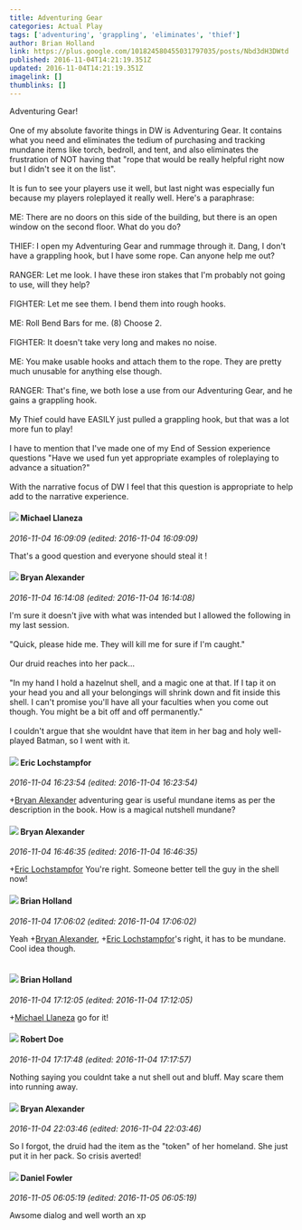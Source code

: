 ```yaml
---
title: Adventuring Gear
categories: Actual Play
tags: ['adventuring', 'grappling', 'eliminates', 'thief']
author: Brian Holland
link: https://plus.google.com/101824580455031797035/posts/Nbd3dH3DWtd
published: 2016-11-04T14:21:19.351Z
updated: 2016-11-04T14:21:19.351Z
imagelink: []
thumblinks: []
---
```


Adventuring Gear!<br /><br />One of my absolute favorite things in DW is Adventuring Gear. It contains what you need and eliminates the tedium of purchasing and tracking mundane items like torch, bedroll, and tent, and also eliminates the frustration of NOT having that &quot;rope that would be really helpful right now but I didn&#39;t see it on the list&quot;.<br /><br />It is fun to see your players use it well, but last night was especially fun because my players roleplayed it really well. Here&#39;s a paraphrase:<br /><br />ME: There are no doors on this side of the building, but there is an open window on the second floor. What do you do? <br /><br />THIEF: I open my Adventuring Gear and rummage through it. Dang, I don&#39;t have a grappling hook, but I have some rope. Can anyone help me out?<br /><br />RANGER: Let me look. I have these iron stakes that I&#39;m probably not going to use, will they help?<br /><br />FIGHTER: Let me see them. I bend them into rough hooks.<br /><br />ME: Roll Bend Bars for me. (8) Choose 2.<br /><br />FIGHTER: It doesn&#39;t take very long and makes no noise. <br /><br />ME: You make usable hooks and attach them to the rope. They are pretty much unusable for anything else though.<br /><br />RANGER: That&#39;s fine, we both lose a use from our Adventuring Gear, and he gains a grappling hook.<br /><br />My Thief could have EASILY just pulled a grappling hook, but that was a lot more fun to play!<br /><br />I have to mention that I&#39;ve made one of my End of Session experience questions &quot;Have we used fun yet appropriate examples of roleplaying to advance a situation?&quot;<br /><br />With the narrative focus of DW I feel that this question is appropriate to help add to the narrative experience.
<div id='comment z133j3vzsvfreh3w104cjn4jgpbidbjiptw0k'>
  <h4><img src='{{site.baseurl}}//images/avatars/118285647887876243328_photo.jpg'> Michael Llaneza</h4>
      <p><cite>2016-11-04 16:09:09 (edited: 2016-11-04 16:09:09)</cite></p>
        <p>That&#39;s a good question and everyone should steal it !</p>
</div>
        

<div id='comment z133j3vzsvfreh3w104cjn4jgpbidbjiptw0k'>
  <h4><img src='{{site.baseurl}}//images/avatars/101999955300533653147_photo.jpg'> Bryan Alexander</h4>
      <p><cite>2016-11-04 16:14:08 (edited: 2016-11-04 16:14:08)</cite></p>
        <p>I&#39;m sure it doesn&#39;t jive with what was intended but I allowed the following in my last session.<br /><br />&quot;Quick, please hide me. They will kill me for sure if I&#39;m caught.&quot;<br /><br />Our druid reaches into her pack...<br /><br />&quot;In my hand I hold a hazelnut shell, and a magic one at that. If I tap it on your head you and all your belongings will shrink down and fit inside this shell. I can&#39;t promise you&#39;ll have all your faculties when you come out though. You might be a bit off and off permanently.&quot;<br /><br />I couldn&#39;t argue that she wouldnt have that item in her bag and holy well-played Batman, so I went with it.</p>
</div>
        

<div id='comment z133j3vzsvfreh3w104cjn4jgpbidbjiptw0k'>
  <h4><img src='{{site.baseurl}}//images/avatars/104811112088336879051_photo.jpg'> Eric Lochstampfor</h4>
      <p><cite>2016-11-04 16:23:54 (edited: 2016-11-04 16:23:54)</cite></p>
        <p><span class="proflinkWrapper"><span class="proflinkPrefix">+</span><a class="proflink" href="https://plus.google.com/101999955300533653147" oid="101999955300533653147">Bryan Alexander</a></span> adventuring gear  is useful mundane items as per the description in the book. How is a magical nutshell mundane?</p>
</div>
        

<div id='comment z133j3vzsvfreh3w104cjn4jgpbidbjiptw0k'>
  <h4><img src='{{site.baseurl}}//images/avatars/101999955300533653147_photo.jpg'> Bryan Alexander</h4>
      <p><cite>2016-11-04 16:46:35 (edited: 2016-11-04 16:46:35)</cite></p>
        <p><span class="proflinkWrapper"><span class="proflinkPrefix">+</span><a class="proflink" href="https://plus.google.com/104811112088336879051" oid="104811112088336879051">Eric Lochstampfor</a></span> You&#39;re right. Someone better tell the guy in the shell now!</p>
</div>
        

<div id='comment z133j3vzsvfreh3w104cjn4jgpbidbjiptw0k'>
  <h4><img src='{{site.baseurl}}//images/avatars/101824580455031797035_photo.jpg'> Brian Holland</h4>
      <p><cite>2016-11-04 17:06:02 (edited: 2016-11-04 17:06:02)</cite></p>
        <p>Yeah <span class="proflinkWrapper"><span class="proflinkPrefix">+</span><a class="proflink" href="https://plus.google.com/101999955300533653147" oid="101999955300533653147">Bryan Alexander</a></span>​, <span class="proflinkWrapper"><span class="proflinkPrefix">+</span><a class="proflink" href="https://plus.google.com/104811112088336879051" oid="104811112088336879051">Eric Lochstampfor</a></span>​&#39;s right, it has to be mundane. Cool idea though.<br /><br /></p>
</div>
        

<div id='comment z133j3vzsvfreh3w104cjn4jgpbidbjiptw0k'>
  <h4><img src='{{site.baseurl}}//images/avatars/101824580455031797035_photo.jpg'> Brian Holland</h4>
      <p><cite>2016-11-04 17:12:05 (edited: 2016-11-04 17:12:05)</cite></p>
        <p><span class="proflinkWrapper"><span class="proflinkPrefix">+</span><a class="proflink" href="https://plus.google.com/118285647887876243328" oid="118285647887876243328">Michael Llaneza</a></span>​ go for it!</p>
</div>
        

<div id='comment z133j3vzsvfreh3w104cjn4jgpbidbjiptw0k'>
  <h4><img src='{{site.baseurl}}//images/avatars/105487846931822189120_photo.jpg'> Robert Doe</h4>
      <p><cite>2016-11-04 17:17:48 (edited: 2016-11-04 17:17:57)</cite></p>
        <p>Nothing saying you couldnt take a nut shell out and bluff. May scare them into running away.</p>
</div>
        

<div id='comment z133j3vzsvfreh3w104cjn4jgpbidbjiptw0k'>
  <h4><img src='{{site.baseurl}}//images/avatars/101999955300533653147_photo.jpg'> Bryan Alexander</h4>
      <p><cite>2016-11-04 22:03:46 (edited: 2016-11-04 22:03:46)</cite></p>
        <p>So I forgot, the druid had the item as the &quot;token&quot; of her homeland. She just put it in her pack. So crisis averted!</p>
</div>
        

<div id='comment z133j3vzsvfreh3w104cjn4jgpbidbjiptw0k'>
  <h4><img src='{{site.baseurl}}//images/avatars/105089743033557595164_photo.jpg'> Daniel Fowler</h4>
      <p><cite>2016-11-05 06:05:19 (edited: 2016-11-05 06:05:19)</cite></p>
        <p>Awsome dialog and well worth an xp</p>
</div>
        